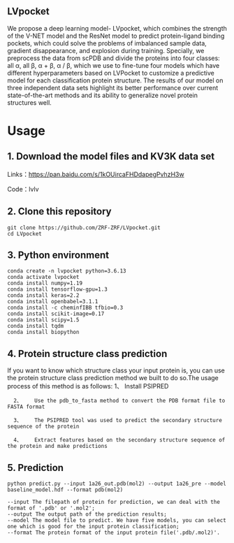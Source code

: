 ## LVpocket
  
   We propose a deep learning model- LVpocket, which combines the strength of the V-NET model and the ResNet model to predict protein-ligand binding pockets, which could solve the problems of imbalanced sample data, gradient disappearance, and explosion during training. Specially, we preprocess the data from scPDB and divide the proteins into four classes: all α, all β, α + β, α / β, which we use to fine-tune four models which have different hyperparameters based on LVPocket to customize a predictive model for each classification protein structure. The results of our model on three independent data sets highlight its better performance over current state-of-the-art methods and its ability to generalize novel protein structures well.



#  Usage

## 1. Download the model files and KV3K data set

   Links：https://pan.baidu.com/s/1kOUircaFHDdapegPvhzH3w 
  
   Code：lvlv

## 2.	 Clone this repository

    git clone https://github.com/ZRF-ZRF/LVpocket.git
    cd LVpocket
   
## 3.   Python environment

    conda create -n lvpocket python=3.6.13
    conda activate lvpocket
    conda install numpy=1.19
    conda install tensorflow-gpu=1.3
    conda install keras=2.2
    conda install openbabel=3.1.1
    conda install -c cheminfIBB tfbio=0.3
    conda install scikit-image=0.17
    conda install scipy=1.5
    conda install tqdm
    conda install biopython
    
## 4. Protein structure class prediction
If you want to know which structure class your input protein is, you can use the protein structure class prediction method we built to do so.The usage process of this method is as follows:
      1、	Install PSIPRED
      
      2、	Use the pdb_to_fasta method to convert the PDB format file to FASTA format
      
      3、	The PSIPRED tool was used to predict the secondary structure sequence of the protein
      
      4、	Extract features based on the secondary structure sequence of the protein and make predictions


## 5.   Prediction

    python predict.py --input 1a26_out.pdb(mol2) --output 1a26_pre --model baseline_model.hdf --format pdb(mol2)
    
    --input The filepath of protein for prediction, we can deal with the format of '.pdb' or '.mol2';
    --output The output path of the prediction results;
    --model The model file to predict. We have five models, you can select one which is good for the input protein classification;
    --format The protein format of the input protein file('.pdb/.mol2)'.
    
    
